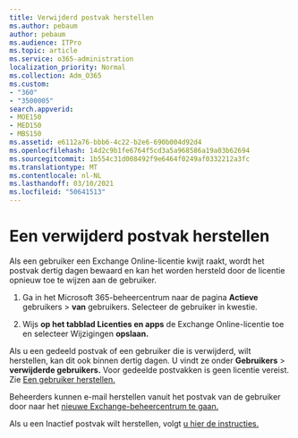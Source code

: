 ```yaml
---
title: Verwijderd postvak herstellen
ms.author: pebaum
author: pebaum
ms.audience: ITPro
ms.topic: article
ms.service: o365-administration
localization_priority: Normal
ms.collection: Adm_O365
ms.custom:
- "360"
- "3500005"
search.appverid:
- MOE150
- MED150
- MBS150
ms.assetid: e6112a76-bbb6-4c22-b2e6-690b004d92d4
ms.openlocfilehash: 14d2c9b1fe6764f5cd3a5a968586a19a03b62694
ms.sourcegitcommit: 1b554c31d008492f9e6464f0249af0332212a3fc
ms.translationtype: MT
ms.contentlocale: nl-NL
ms.lasthandoff: 03/10/2021
ms.locfileid: "50641513"
---
```

# <a name="restore-a-deleted-mailbox"></a>Een verwijderd postvak herstellen

Als een gebruiker een Exchange Online-licentie kwijt raakt, wordt het postvak dertig dagen bewaard en kan het worden hersteld door de licentie opnieuw toe te wijzen aan de gebruiker.
  
1. Ga in het Microsoft 365-beheercentrum naar de pagina **Actieve** gebruikers \> **van** gebruikers. Selecteer de gebruiker in kwestie.

2. Wijs **op het tabblad Licenties en apps** de Exchange Online-licentie toe en selecteer Wijzigingen **opslaan.**

Als u een gedeeld postvak of een gebruiker die is verwijderd, wilt herstellen, kan dit ook binnen dertig dagen. U vindt ze onder **Gebruikers** \> **verwijderde gebruikers.** Voor gedeelde postvakken is geen licentie vereist. Zie [Een gebruiker herstellen.](https://docs.microsoft.com/microsoft-365/admin/add-users/restore-user)

Beheerders kunnen e-mail herstellen vanuit het postvak van de gebruiker door naar het [nieuwe Exchange-beheercentrum te gaan.](https://techcommunity.microsoft.com/t5/exchange-team-blog/a-new-recoverableitems-experience-comes-to-exchange-online/ba-p/1505353)

Als u een Inactief postvak wilt herstellen, volgt [u hier de instructies.](https://docs.microsoft.com/microsoft-365/compliance/recover-an-inactive-mailbox)
  
